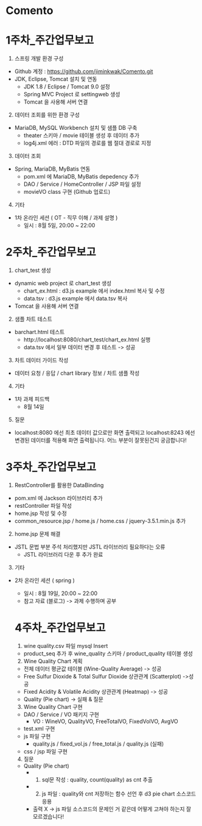 # Comento

# 1주차_주간업무보고

1. 스프링 개발 환경 구성 
* Github 계정 : https://github.com/jiminkwak/Comento.git  
* JDK, Eclipse, Tomcat 설치 및 연동 
  + JDK 1.8 / Eclipse / Tomcat 9.0 설정 
  + Spring MVC Project 로 settingweb 생성 
  + Tomcat 을 사용해 서버 연결 
 
 
 
2. 데이터 조회를 위한 환경 구성 
* MariaDB, MySQL Workbench 설치 및 샘플 DB 구축 
  + theater 스키마 / movie 테이블 생성 후 데이터 추가 
  + log4j.xml 에러 : DTD 파일의 경로를 웹 절대 경로로 지정 
  
  
  
3. 데이터 조회 
* Spring, MariaDB, MyBatis 연동 
  + pom.xml 에 MariaDB, MyBatis depedency 추가 
  + DAO / Service / HomeController / JSP 파일 설정 
  + movieVO class 구현 (Github 업로드) 
   
   
 
4. 기타 
* 1차 온라인 세션 ( OT - 직무 이해 / 과제 설명 ) 
  + 일시 : 8월 5일, 20:00 ~ 22:00 
      
      

# 2주차_주간업무보고

1. chart_test 생성  
* dynamic web project 로 chart_test 생성 
  + chart_ex.html : d3.js example 에서 index.html 복사 및 수정 
  + data.tsv : d3.js example 에서 data.tsv 복사 
* Tomcat 을 사용해 서버 연결  

2. 샘플 차트 테스트  
* barchart.html 테스트 
  + http://localhost:8080/chart_test/chart_ex.html 실행
  + data.tsv 에서 일부 데이터 변경 후 테스트 -> 성공

3. 차트 데이터 가이드 작성
* 데이터 요청 / 응답 / chart library 정보 / 차트 샘플 작성 

4. 기타 
* 1차 과제 피드백 
  + 8월 14일  
  
5. 질문 
  - localhost:8080 에선 최초 데이터 값으로만 화면 출력되고 localhost:8243 에선 변경된 데이터를 적용해 화면 출력됩니다. 어느 부분이 잘못된건지 궁금합니다!




  # 3주차_주간업무보고

  1. RestController를 활용한 DataBinding
  * pom.xml 에 Jackson 라이브러리 추가
  * restController 파일 작성
  * home.jsp 작성 및 수정
  * common_resource.jsp / home.js / home.css / jquery-3.5.1.min.js 추가

  2. home.jsp 문제 해결
  * JSTL 문법 부분 주석 처리했지만 JSTL 라이브러리 필요하다는 오류
    + JSTL 라이브러리 다운 후 추가 완료

  3. 기타
  * 2차 온라인 세션 ( spring )
    + 일시 : 8월 19일, 20:00 ~ 22:00
    + 참고 자료 (블로그) -> 과제 수행하며 공부
    
    
    # 4주차_주간업무보고

    1. wine quality.csv 파일 mysql Insert
    * product_seq 추가 후 wine_quality 스키마 / product_quality 테이블 생성

    2. Wine Quality Chart 계획
    * 전체 데이터 평균값 테이블 (Wine-Quality Average) -> 성공
    * Free Sulfur Dioxide & Total Sulfur Dioxide 상관관계 (Scatterplot) ->성공
    * Fixed Acidity & Volatile Acidity 상관관계 (Heatmap) -> 성공
    * Quality (Pie chart) -> 실패 & 질문

    3. Wine Quality Chart 구현
    * DAO / Service / VO 패키지 구현
      + VO : WineVO, QualityVO, FreeTotalVO, FixedVolVO, AvgVO
    * test.xml 구현
    * js 파일 구현
      + quality.js / fixed_vol.js / free_total.js / quality.js (실패)
    * css / jsp 파일 구현

    4. 질문
    * Quality (Pie chart)
      + 1) sql문 작성 : quality, count(quality) as cnt 추출
      + 2) js 파일 : quality와 cnt 저장하는 함수 선언 후 d3 pie chart 소스코드 응용
      + 출력 X -> js 파일 소스코드의 문제인 거 같은데 어떻게 고쳐야 하는지 잘 모르겠습니다!

